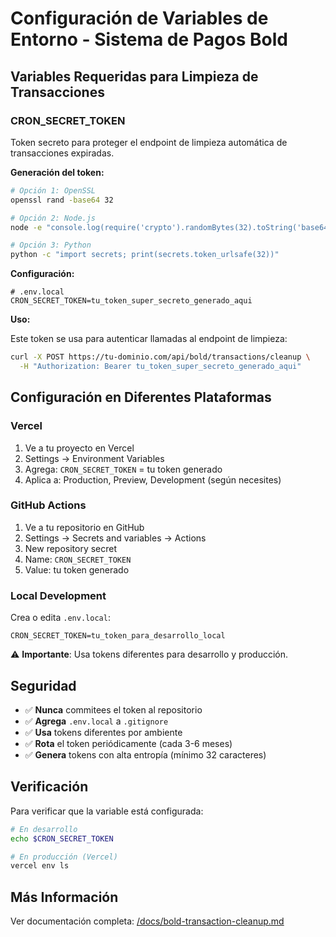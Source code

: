 # Configuración de Variables de Entorno - Sistema de Pagos Bold

## Variables Requeridas para Limpieza de Transacciones

### CRON_SECRET_TOKEN

Token secreto para proteger el endpoint de limpieza automática de transacciones expiradas.

**Generación del token:**

```bash
# Opción 1: OpenSSL
openssl rand -base64 32

# Opción 2: Node.js
node -e "console.log(require('crypto').randomBytes(32).toString('base64'))"

# Opción 3: Python
python -c "import secrets; print(secrets.token_urlsafe(32))"
```

**Configuración:**

```env
# .env.local
CRON_SECRET_TOKEN=tu_token_super_secreto_generado_aqui
```

**Uso:**

Este token se usa para autenticar llamadas al endpoint de limpieza:

```bash
curl -X POST https://tu-dominio.com/api/bold/transactions/cleanup \
  -H "Authorization: Bearer tu_token_super_secreto_generado_aqui"
```

## Configuración en Diferentes Plataformas

### Vercel

1. Ve a tu proyecto en Vercel
2. Settings → Environment Variables
3. Agrega: `CRON_SECRET_TOKEN` = tu token generado
4. Aplica a: Production, Preview, Development (según necesites)

### GitHub Actions

1. Ve a tu repositorio en GitHub
2. Settings → Secrets and variables → Actions
3. New repository secret
4. Name: `CRON_SECRET_TOKEN`
5. Value: tu token generado

### Local Development

Crea o edita `.env.local`:

```env
CRON_SECRET_TOKEN=tu_token_para_desarrollo_local
```

⚠️ **Importante**: Usa tokens diferentes para desarrollo y producción.

## Seguridad

- ✅ **Nunca** commitees el token al repositorio
- ✅ **Agrega** `.env.local` a `.gitignore`
- ✅ **Usa** tokens diferentes por ambiente
- ✅ **Rota** el token periódicamente (cada 3-6 meses)
- ✅ **Genera** tokens con alta entropía (mínimo 32 caracteres)

## Verificación

Para verificar que la variable está configurada:

```bash
# En desarrollo
echo $CRON_SECRET_TOKEN

# En producción (Vercel)
vercel env ls
```

## Más Información

Ver documentación completa: [/docs/bold-transaction-cleanup.md](../docs/bold-transaction-cleanup.md)
